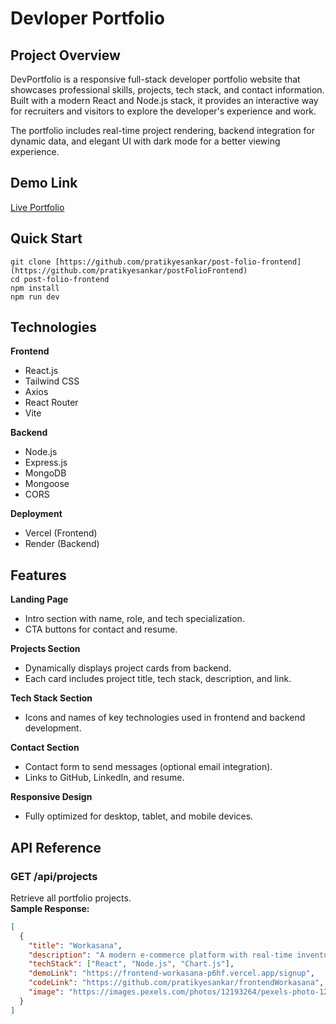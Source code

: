 # Devloper Portfolio

## Project Overview
DevPortfolio is a responsive full-stack developer portfolio website that showcases professional skills, projects, tech stack, and contact information. Built with a modern React and Node.js stack, it provides an interactive way for recruiters and visitors to explore the developer's experience and work.

The portfolio includes real-time project rendering, backend integration for dynamic data, and elegant UI with dark mode for a better viewing experience.

## Demo Link
[Live Portfolio](https://post-folio-frontend.vercel.app)

## Quick Start

```
git clone [https://github.com/pratikyesankar/post-folio-frontend](https://github.com/pratikyesankar/postFolioFrontend)
cd post-folio-frontend
npm install
npm run dev
```


## Technologies

**Frontend**
- React.js  
- Tailwind CSS  
- Axios  
- React Router  
- Vite  

**Backend**
- Node.js  
- Express.js  
- MongoDB  
- Mongoose  
- CORS  

**Deployment**
- Vercel (Frontend)  
- Render (Backend)

## Features

**Landing Page**
- Intro section with name, role, and tech specialization.
- CTA buttons for contact and resume.

**Projects Section**
- Dynamically displays project cards from backend.
- Each card includes project title, tech stack, description, and link.

**Tech Stack Section**
- Icons and names of key technologies used in frontend and backend development.

**Contact Section**
- Contact form to send messages (optional email integration).
- Links to GitHub, LinkedIn, and resume.

**Responsive Design**
- Fully optimized for desktop, tablet, and mobile devices.

## API Reference

### **GET /api/projects**
Retrieve all portfolio projects.  
**Sample Response:**
```json
[
  {
    "title": "Workasana",
    "description": "A modern e-commerce platform with real-time inventory management, secure payment processing, and personalized recommendations.",
    "techStack": ["React", "Node.js", "Chart.js"],
    "demoLink": "https://frontend-workasana-p6hf.vercel.app/signup",
    "codeLink": "https://github.com/pratikyesankar/frontendWorkasana",
    "image": "https://images.pexels.com/photos/12193264/pexels-photo-12193264.jpeg"
  }
]
